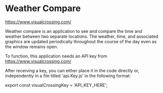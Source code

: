 # Weather Compare

https://www.visualcrossing.com/

Weather compare is an application to see and compare the time and weather between two separate locations. The weather, time, and associated graphics are updated periodically throughout the course of the day even as the window remains open.

To function, this application needs an API key from https://www.visualcrossing.com/

After receiving a key, you can either place it in the code directly or, independently in a file titled 'api.Key.js' in the following format:

export const visualCrossingKey = 'API_KEY_HERE';